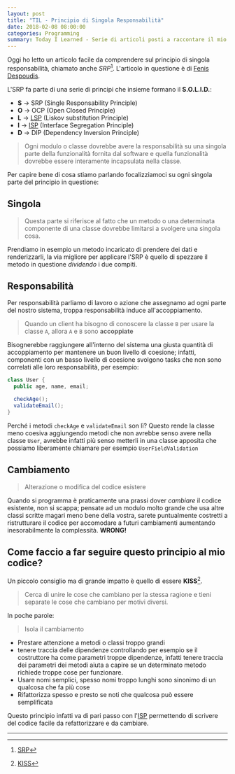 ```yaml
---
layout: post
title: "TIL - Principio di Singola Responsabilità"
date: 2018-02-08 08:00:00
categories: Programming
summary: Today I Learned - Serie di articoli posti a raccontare il mio percorso di studio giornaliero in cui cercherò di riassumere concetti tecnici e non ~ 
---
```


Oggi ho letto un articolo facile da comprendere sul principio di singola responsabilità, chiamato anche *SRP*[^1].
L'articolo in questione è di [Fenis Despoudis](https://codeburst.io/understanding-solid-principles-single-responsibility-b7c7ec0bf80).

L'SRP fa parte di una serie di principi che insieme formano il **S.O.L.I.D.**:

* **S** -> SRP (Single Responsability Principle)
* **O** -> OCP (Open Closed Principle)
* **L** -> [LSP](https://dlion.it/til-lsp) (Liskov substitution Principle)
* **I** -> [ISP](https://dlion.it/til-sip/) (Interface Segregation Principle)
* **D** -> DIP (Dependency Inversion Principle)

> Ogni modulo o classe dovrebbe avere la responsabilità su una singola parte della funzionalità fornita dal software e quella funzionalità dovrebbe essere interamente incapsulata nella classe.

Per capire bene di cosa stiamo parlando focalizziamoci su ogni singola parte del principio in questione:


## Singola

> Questa parte si riferisce al fatto che un metodo o una determinata componente di una classe dovrebbe limitarsi a svolgere una singola cosa.

Prendiamo in esempio un metodo incaricato di prendere dei dati e renderizzarli, la via migliore per applicare l'SRP è quello di spezzare il metodo in questione *dividendo* i due compiti.


## Responsabilità

Per responsabilità parliamo di lavoro o azione che assegnamo ad ogni parte del nostro sistema, troppa responsabilità induce all'accoppiamento.

> Quando un client ha bisogno di conoscere la classe `B` per usare la classe `A`, allora `A` e `B` sono **accoppiate**

Bisognerebbe raggiungere all'interno del sistema una giusta quantità di accoppiamento per mantenere un buon livello di coesione; infatti, componenti con un basso livello di coesione svolgono tasks che non sono correlati alle loro responsabilità, per esempio:

```java
class User {
  public age, name, email;

  checkAge();
  validateEmail();
}
```

Perché i metodi `checkAge` e `validateEmail` son lì? Questo rende la classe meno coesiva aggiungendo metodi che non avrebbe senso avere nella classe `User`, avrebbe infatti più senso metterli in una classe apposita che possiamo liberamente chiamare per esempio `UserFieldValidation`


## Cambiamento

> Alterazione o modifica del codice esistere

Quando si programma è praticamente una prassi dover *cambiare* il codice esistente, non si scappa; pensate ad un modulo molto grande che usa altre classi scritte magari meno bene della vostra, sarete puntualmente costretti a ristrutturare il codice per accomodare a futuri cambiamenti aumentando inesorabilmente la complessità. **WRONG!**


## Come faccio a far seguire questo principio al mio codice?

Un piccolo consiglio ma di grande impatto è quello di essere **KISS**[^2].

> Cerca di unire le cose che cambiano per la stessa ragione e tieni separate le cose che cambiano per motivi diversi.

In poche parole:

> Isola il cambiamento

* Prestare attenzione a metodi o classi troppo grandi
* tenere traccia delle dipendenze controllando per esempio se il costruttore ha come parametri troppe dipendenze, infatti tenere traccia dei parametri dei metodi aiuta a capire se un determinato metodo richiede troppe cose per funzionare.
* Usare nomi semplici, spesso nomi troppo lunghi sono sinonimo di un qualcosa che fa più cose
* Rifattorizza spesso e presto se noti che qualcosa può essere semplificata

Questo principio infatti va di pari passo con l'[ISP](https://dlion.it/til-sip/) permettendo di scrivere del codice facile da refattorizzare e da cambiare.

---

[^1]: [SRP](https://it.wikipedia.org/wiki/Principio_di_singola_responsabilit%C3%A0)
[^2]: [KISS](https://en.wikipedia.org/wiki/KISS_principle)

